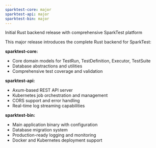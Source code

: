 ```yaml
---
sparktest-core: major
sparktest-api: major
sparktest-bin: major
---
```


Initial Rust backend release with comprehensive SparkTest platform

This major release introduces the complete Rust backend for SparkTest:

**sparktest-core:**
- Core domain models for TestRun, TestDefinition, Executor, TestSuite
- Database abstractions and utilities
- Comprehensive test coverage and validation

**sparktest-api:**
- Axum-based REST API server
- Kubernetes job orchestration and management
- CORS support and error handling
- Real-time log streaming capabilities

**sparktest-bin:**
- Main application binary with configuration
- Database migration system
- Production-ready logging and monitoring
- Docker and Kubernetes deployment support
